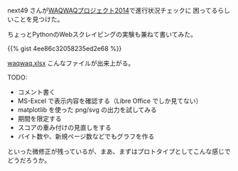<!--
.. category: WAQWAQ
.. date: 2014-09-08
.. description: "WAQWAQプロジェクト"
.. layout: post
.. tags: WAQWAQ, python
.. title: WAQWAQProject
.. socialsharing: true
-->

next49 さんが[WAQWAQプロジェクト2014](http://d.hatena.ne.jp/next49/20140831/p1)で進行状況チェックに
困ってるらしいことを見つけた。

ちょっとPythonのWebスクレイピングの実験も兼ねて書いてみた。

{{% gist 4ee86c32058235ed2e68 %}}

[waqwaq.xlsx](/waqwaq.xlsx) こんなファイルが出来上がる。

TODO:

* コメント書く
* MS-Excel で表示内容を確認する（Libre Office でしか見てない）
* matplotlib を使った png/svg の出力を試してみる
* 期間を限定する
* スコアの重み付けの見直しをする
* バイト数や、新規ページ数などでもグラフを作る

といった微修正が残っているが、まあ、まずはプロトタイプとしてこんな感じでどうだろうか。



